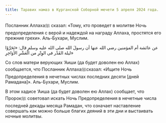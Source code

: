 ```yaml
---
title: Таравих намаз в Курганской Соборной мечети 5 апреля 2024 года.
---
```


Посланник Аллахаﷺ сказал: «Тому, кто проведет в молитве Ночь предопределения с верой и надеждой на награду Аллаха, простятся его 
прежние грехи». Аль-Бухари, Муслим.

عن عائشة أم المؤمنين رضي الله عنها أن رسولَ الله صلى الله عليه وسلم قال: 
«تَحَرَّوْا ليلة القَدْر في الوِتْرِ من الْعَشْرِ الأوَاخِرِ»

Со слов матери верующих ‘Аиши (да будет доволен ею Аллах) сообщается, что Посланник Аллахаﷺсказал: «Ищите Ночь Предопределения 
в нечетных числах последних десяти [дней Рамадана]». Аль-Бухари, Муслим.

В этом хадисе ‘Аиша (да будет доволен ею Аллах) сообщает, что Пророкﷺ советовал искать Ночь Предопределения в нечетные числа 
последней декады месяца Рамадан, что означает наставление совершать как можно больше благих деяний в эти дни и выстаивать ночные 
молитвы.

